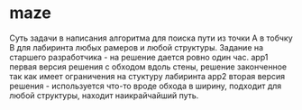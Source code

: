 # maze
Суть задачи в написания алгоритма для поиска пути из точки А в тобчку B для лабиринта любых рамеров и любой структуры.
Задание на старшего разработчика - на решение дается ровно один час.
app1 первая версия решения с обходом вдоль стены, решение законченное так как имеет ограничения на стуктуру лабиринта
app2 вторая версия решения - используется что-то вроде обхода в ширину, подходит для любой структуры, находит наикрайчайший путь.
